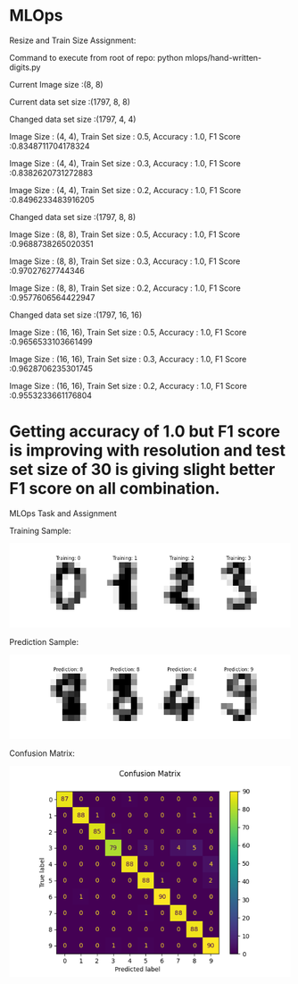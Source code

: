 # MLOps
Resize and Train Size Assignment:

Command to execute from root of repo: python mlops/hand-written-digits.py

Current Image size :(8, 8)

Current data set size :(1797, 8, 8)

Changed data set size :(1797, 4, 4)

Image Size : (4, 4), Train Set size : 0.5, Accuracy : 1.0, F1 Score :0.8348711704178324

Image Size : (4, 4), Train Set size : 0.3, Accuracy : 1.0, F1 Score :0.8382620731272883

Image Size : (4, 4), Train Set size : 0.2, Accuracy : 1.0, F1 Score :0.8496233483916205


Changed data set size :(1797, 8, 8)

Image Size : (8, 8), Train Set size : 0.5, Accuracy : 1.0, F1 Score :0.9688738265020351

Image Size : (8, 8), Train Set size : 0.3, Accuracy : 1.0, F1 Score :0.97027627744346

Image Size : (8, 8), Train Set size : 0.2, Accuracy : 1.0, F1 Score :0.9577606564422947


Changed data set size :(1797, 16, 16)

Image Size : (16, 16), Train Set size : 0.5, Accuracy : 1.0, F1 Score :0.9656533103661499

Image Size : (16, 16), Train Set size : 0.3, Accuracy : 1.0, F1 Score :0.9628706235301745

Image Size : (16, 16), Train Set size : 0.2, Accuracy : 1.0, F1 Score :0.9553233661176804


# Getting accuracy of 1.0 but F1 score is improving with resolution and test set size of 30 is giving slight better F1 score on all combination.



MLOps Task and Assignment

Training Sample:

![Alt text](mlops/images/train.png?raw=true "Training Sample")

Prediction Sample:

![Alt text](mlops/images/predict.png?raw=true "Prediction Sample")

Confusion Matrix:

![Alt text](mlops/images/confision_matrix.png?raw=true "Confusion Matrix")